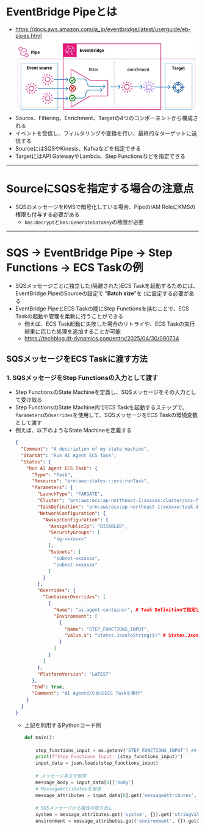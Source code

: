 # EventBridge Pipeとは
- https://docs.aws.amazon.com/ja_jp/eventbridge/latest/userguide/eb-pipes.html  
  ![EventBridge Pipe](./image/eventbridge_pipe_1.jpg)
- Source、Filtering、Enrichment、Targetの4つのコンポーネントから構成される
- イベントを受信し、フィルタリングや変換を行い、最終的なターゲットに送信する
- SourceにはSQSやKinesis、Kafkaなどを指定できる
- TargetにはAPI GatewayやLambda、Step Functionsなどを指定できる

---

# SourceにSQSを指定する場合の注意点
- SQSのメッセージをKMSで暗号化している場合、PipeのIAM RoleにKMSの権限も付与する必要がある
  - `kms:Decrypt`と`kms:GenerateDataKey`の権限が必要

---

# SQS → EventBridge Pipe → Step Functions → ECS Taskの例
- SQSメッセージごとに独立した(隔離された)ECS Taskを起動するためには、EventBridge PipeのSourceの設定で "**Batch size**"を `1`に設定する必要がある
- EventBridge PipeとECS Taskの間にStep Functionsを挟むことで、ECS Taskの起動や管理を柔軟に行うことができる
  - 例えば、ECS Task起動に失敗した場合のリトライや、ECS Taskの実行結果に応じた処理を追加することが可能
  - https://techblog.dt-dynamics.com/entry/2025/04/30/090734

## SQSメッセージをECS Taskに渡す方法
### 1. SQSメッセージをStep Functionsの入力として渡す
- Step FunctionsのState Machineを定義し、SQSメッセージをその入力として受け取る
- Step FunctionsのState Machine内でECS Taskを起動するステップで、`Parameters`の`Overrides`を使用して、SQSメッセージをECS Taskの環境変数として渡す
- 例えば、以下のようなState Machineを定義する  
  ```json
  {
    "Comment": "A description of my state machine",
    "StartAt": "Run AI Agent ECS Task",
    "States": {
      "Run AI Agent ECS Task": {
        "Type": "Task",
        "Resource": "arn:aws:states:::ecs:runTask",
        "Parameters": {
          "LaunchType": "FARGATE",
          "Cluster": "arn:aws:ecs:ap-northeast-1:xxxxxx:cluster/ecs-for-ai-agent",
          "TaskDefinition": "arn:aws:ecs:ap-northeast-1:xxxxxx:task-definition/ai-agent-task-definition:7",
          "NetworkConfiguration": {
            "AwsvpcConfiguration": {
              "AssignPublicIp": "DISABLED",
              "SecurityGroups": [
                "sg-xxxxxxx"
              ],
              "Subnets": [
                "subnet-xxxxxxx",
                "subnet-xxxxxxx"
              ]
            }
          },
          "Overrides": {
            "ContainerOverrides": [
              {
                "Name": "ai-agent-container", # Task Definitionで指定しているコンテナ名
                "Environment": [
                  {
                    "Name": "STEP_FUNCTIONS_INPUT",
                    "Value.$": "States.JsonToString($)" # States.JsonToStringを使用して、SQSメッセージを文字列に変換(これがないとエラーになる)
                  }
                ]
              }
            ]
          },
          "PlatformVersion": "LATEST"
        },
        "End": true,
        "Comment": "AI AgentのためのECS Taskを実行"
      }
    }
  }
  ```
  - 上記を利用するPythonコード例  
    ```python
    def main():

        step_functions_input = os.getenv('STEP_FUNCTIONS_INPUT') ## ★Step FunctionsのEnvironment.Nameで指定した値
        print(f"Step Functions Input: {step_functions_input}")
        input_data = json.loads(step_functions_input)

        # メッセージ本文を取得
        message_body = input_data[0]['body']
        # MessageAttributesを取得
        message_attributes = input_data[0].get('messageAttributes', {})

        # SQSメッセージから属性の取り出し
        system = message_attributes.get('system', {}).get('stringValue', None)
        environment = message_attributes.get('environment', {}).get('stringValue', None)
    ```